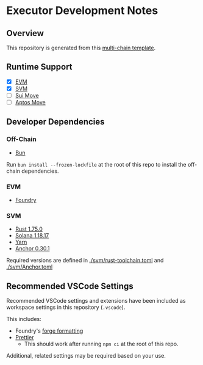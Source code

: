 # Executor Development Notes

## Overview

This repository is generated from this [multi-chain template](https://github.com/evan-gray/multichain-template).

## Runtime Support

- [x] [EVM](https://ethereum.org/en/developers/docs/evm/)
- [x] [SVM](https://solana.com/developers/evm-to-svm/smart-contracts)
- [ ] [Sui Move](https://sui.io/move)
- [ ] [Aptos Move](https://aptos.dev/en/build/smart-contracts)

## Developer Dependencies

### Off-Chain

- [Bun](https://bun.sh/docs/installation)

Run `bun install --frozen-lockfile` at the root of this repo to install the off-chain dependencies.

### EVM

- [Foundry](https://book.getfoundry.sh/getting-started/installation)

### SVM

- [Rust 1.75.0](https://www.rust-lang.org/tools/install)
- [Solana 1.18.17](https://solana.com/docs/intro/installation)
- [Yarn](https://yarnpkg.com/getting-started/install)
- [Anchor 0.30.1](https://www.anchor-lang.com/docs/installation)

Required versions are defined in [./svm/rust-toolchain.toml](./svm/rust-toolchain.toml) and [./svm/Anchor.toml](./svm/Anchor.toml)

## Recommended VSCode Settings

Recommended VSCode settings and extensions have been included as workspace settings in this repository (`.vscode`).

This includes:

- Foundry's [forge formatting](https://book.getfoundry.sh/config/vscode#3-formatter)
- [Prettier](https://marketplace.visualstudio.com/items?itemName=esbenp.prettier-vscode)
  - This should work after running `npm ci` at the root of this repo.

Additional, related settings may be required based on your use.

